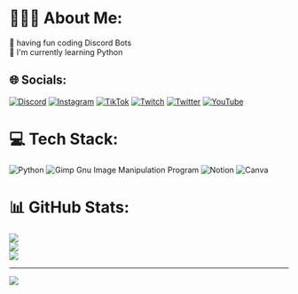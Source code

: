 # 👩🏻‍💻 About Me:
🔭 having fun coding Discord Bots <br>🌱 I'm currently learning Python


## 🌐 Socials:
[![Discord](https://img.shields.io/badge/Discord-%237289DA.svg?logo=discord&logoColor=white)](http://dc.iconnt06.de) [![Instagram](https://img.shields.io/badge/Instagram-%23E4405F.svg?logo=Instagram&logoColor=white)](https://instagram.com/iconnt06) [![TikTok](https://img.shields.io/badge/TikTok-%23000000.svg?logo=TikTok&logoColor=white)](https://tiktok.com/@iconnt06_val) [![Twitch](https://img.shields.io/badge/Twitch-%239146FF.svg?logo=Twitch&logoColor=white)](https://twitch.tv/IconNT06) [![Twitter](https://img.shields.io/badge/Twitter-%231DA1F2.svg?logo=Twitter&logoColor=white)](https://twitter.com/iconnt06) [![YouTube](https://img.shields.io/badge/YouTube-%23FF0000.svg?logo=YouTube&logoColor=white)](https://www.youtube.com/c/IconNT06_YT) 

# 💻 Tech Stack:
![Python](https://img.shields.io/badge/python-3670A0?style=for-the-badge&logo=python&logoColor=ffdd54) ![Gimp Gnu Image Manipulation Program](https://img.shields.io/badge/Gimp-657D8B?style=for-the-badge&logo=gimp&logoColor=FFFFFF) ![Notion](https://img.shields.io/badge/Notion-%23000000.svg?style=for-the-badge&logo=notion&logoColor=white) ![Canva](https://img.shields.io/badge/Canva-%2300C4CC.svg?style=for-the-badge&logo=Canva&logoColor=white)
# 📊 GitHub Stats:
![](https://github-readme-stats.vercel.app/api?username=IconNT06&theme=blue-green&hide_border=false&include_all_commits=false&count_private=false)<br/>
![](https://github-readme-streak-stats.herokuapp.com/?user=IconNT06&theme=blue-green&hide_border=false)<br/>
![](https://github-readme-stats.vercel.app/api/top-langs/?username=IconNT06&theme=blue-green&hide_border=false&include_all_commits=false&count_private=false&layout=compact)

---
[![](https://visitcount.itsvg.in/api?id=IconNT06&icon=2&color=0)](https://visitcount.itsvg.in)
